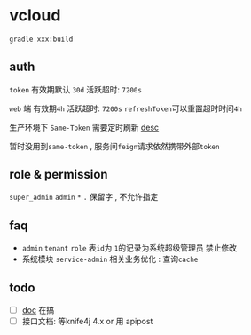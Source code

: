 # vcloud

```bash
gradle xxx:build
```

## auth

`token` 有效期默认 `30d` 活跃超时: `7200s`

`web` 端 有效期`4h` 活跃超时: `7200s`  `refreshToken`可以重置超时时间`4h`

生产环境下 `Same-Token` 需要定时刷新 [desc](https://sa-token.cc/doc.html#/micro/same-token)

暂时没用到`same-token` , 服务间`feign`请求依然携带外部`token`

## role & permission

`super_admin` `admin` `*` `.` 保留字 , 不允许指定

## faq

- `admin` `tenant` `role` 表`id`为 `1`的记录为系统超级管理员 禁止修改
- 系统模块 `service-admin` 相关业务优化 : 查询`cache`

## todo

- [ ] [doc](https://doc.bootvue.com) 在搞
- [ ] 接口文档: 等knife4j 4.x or 用 apipost
